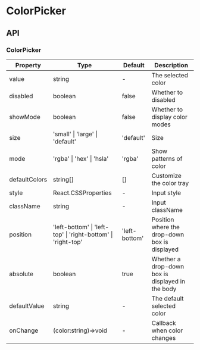 # ColorPicker

<example />

## API

### ColorPicker

| Property      | Type                                                         | Default       | Description                                      |
| ------------- | ------------------------------------------------------------ | ------------- | ------------------------------------------------ |
| value         | string                                                       | -             | The selected color                               |
| disabled      | boolean                                                      | false         | Whether to disabled                              |
| showMode      | boolean                                                      | false         | Whether to display color modes                   |
| size          | 'small' \| 'large' \| 'default'                              | 'default'     | Size                                             |
| mode          | 'rgba' \| 'hex' \| 'hsla'                                    | 'rgba'        | Show patterns of color                           |
| defaultColors | string[]                                                     | []            | Customize the color tray                         |
| style         | React.CSSProperties                                          | -             | Input style                                      |
| className     | string                                                       | -             | Input className                                  |
| position      | 'left-bottom' \| 'left-top' \| 'right-bottom' \| 'right-top' | 'left-bottom' | Position where the drop-down box is displayed    |
| absolute      | boolean                                                      | true          | Whether a drop-down box is displayed in the body |
| defaultValue  | string                                                       | -             | The default selected color                       |
| onChange      | (color:string)=>void                                         | -             | Callback when color changes                      |
